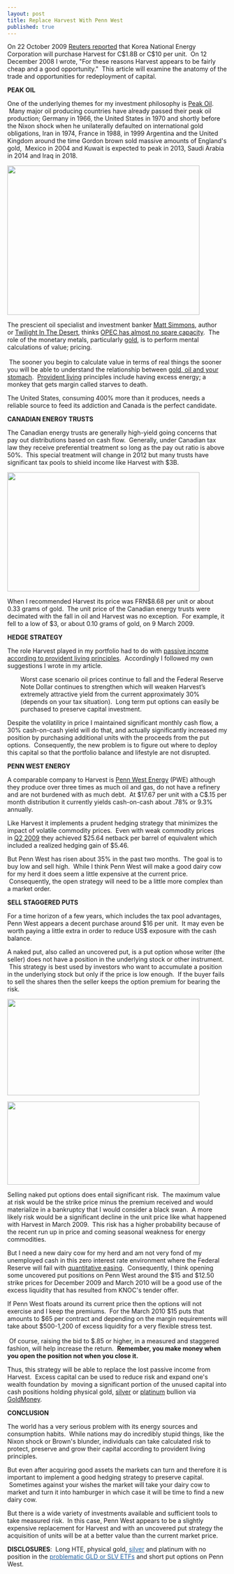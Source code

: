 ```yaml
---
layout: post
title: Replace Harvest With Penn West
published: true
---
```

<p>On 22 October 2009 <a title="harvest tender offer" href="http://www.reuters.com/article/marketsNews/idAFSP45411920091022?rpc=44" target="_blank">Reuters reported</a> that Korea National Energy Corporation will purchase Harvest for C$1.8B or C$10 per unit.  On 12 December 2008 I wrote, "For these reasons Harvest appears to be fairly cheap and a good opportunity."  This article will examine the anatomy of the trade and opportunities for redeployment of capital.</p>
<p><strong>PEAK OIL</strong></p>
<p>One of the underlying themes for my investment philosophy is <a id="aptureLink_nkTWYhsaiC" href="http://www.youtube.com/watch?v=gHKp5vF_VoE">Peak Oil</a>.  Many major oil producing countries have already passed their peak oil production; Germany in 1966, the United States in 1970 and shortly before the Nixon shock when he unilaterally defaulted on international gold obligations, Iran in 1974, France in 1988, in 1999 Argentina and the United Kingdom around the time Gordon brown sold massive amounts of England's gold,  Mexico in 2004 and Kuwait is expected to peak in 2013, Saudi Arabia in 2014 and Iraq in 2018.</p>
<p><img class="aligncenter" title="United States Oil Production" src="{{ site.baseurl }}/images/US-Oil-Production.jpg" alt="" width="440" height="341" /></p>
<p>The prescient oil specialist and investment banker <a id="aptureLink_muR5JmiACG" href="http://www.simmonsco-intl.com/default.asp">Matt Simmons</a>, author or <a title="twilight in the desert" href="http://www.runtogold.com/twilightinthedesertbook" target="_blank">Twilight In The Desert</a>, thinks <a id="aptureLink_27CcbaatJh" href="http://www.youtube.com/watch?v=bANON6KLlGE">OPEC has almost no spare capacity</a>.  The role of the monetary metals, particularly <a title="buy gold" href="http://www.how-to-buy-gold-safely.com/" target="_blank">gold</a>, is to perform mental calculations of value; pricing. <br/><br/> The sooner you begin to calculate value in terms of real things the sooner you will be able to understand the relationship between <a title="gold oil stomach" href="http://www.runtogold.com/2009/07/gold-oil-and-your-stomach/" target="_blank">gold, oil and your stomach</a>.  <a title="provident living" href="http://www.runtogold.com/2009/08/provident-living-principles/" target="_blank">Provident living</a> principles include having excess energy; a monkey that gets margin called starves to death.</p>
<p>The United States, consuming 400% more than it produces, needs a reliable source to feed its addiction and Canada is the perfect candidate.</p>
<p><strong>CANADIAN ENERGY TRUSTS</strong></p>
<p>The Canadian energy trusts are generally high-yield going concerns that pay out distributions based on cash flow.  Generally, under Canadian tax law they receive preferential treatment so long as the pay out ratio is above 50%.  This special treatment will change in 2012 but many trusts have significant tax pools to shield income like Harvest with $3B.</p>
<p><img class="aligncenter" title="Harvest in gold" src="{{ site.baseurl }}/images/HTE-Gold.jpg" alt="" width="440" height="272" /></p>
<p>When I recommended Harvest its price was FRN$8.68 per unit or about 0.33 grams of gold.  The unit price of the Canadian energy trusts were decimated with the fall in oil and Harvest was no exception.  For example, it fell to a low of $3, or about 0.10 grams of gold, on 9 March 2009.</p>
<p><strong>HEDGE STRATEGY</strong></p>
<p>The role Harvest played in my portfolio had to do with <a id="aptureLink_4py4OPh0SW" href="http://www.youtube.com/watch?v=BZxySzP_nYA#t=300">passive income according to provident living principles</a>.  Accordingly I followed my own suggestions I wrote in my article.</p>
<p style="padding-left: 30px;">Worst case scenario oil prices continue to fall and the Federal Reserve Note Dollar continues to strengthen which will weaken Harvest’s extremely attractive yield from the current approximately 30% (depends on your tax situation).  Long term put options can easily be purchased to preserve capital investment.</p>
<p>Despite the volatility in price I maintained significant monthly cash flow, a 30% cash-on-cash yield will do that, and actually significantly increased my position by purchasing additional units with the proceeds from the put options.  Consequently, the new problem is to figure out where to deploy this capital so that the portfolio balance and lifestyle are not disrupted.</p>
<p><strong>PENN WEST ENERGY</strong></p>
<p>A comparable company to Harvest is <a title="penn west energy" href="http://www.pennwest.com/" target="_blank">Penn West Energy</a> (PWE) although they produce over three times as much oil and gas, do not have a refinery and are not burdened with as much debt.  At $17.67 per unit with a C$.15 per month distribution it currently yields cash-on-cash about .78% or 9.3% annually.</p>
<p>Like Harvest it implements a prudent hedging strategy that minimizes the impact of volatile commodity prices.  Even with weak commodity prices in <a id="aptureLink_3q35paq2YS" href="http://www.runtogold.com/images/PWE-Q2-2009.pdf">Q2 2009</a> they achieved $25.64 netback per barrel of equivalent which included a realized hedging gain of $5.46.</p>
<p>But Penn West has risen about 35% in the past two months.  The goal is to buy low and sell high.  While I think Penn West will make a good dairy cow for my herd it does seem a little expensive at the current price.  Consequently, the open strategy will need to be a little more complex than a market order.</p>
<p><strong>SELL STAGGERED PUTS</strong></p>
<p>For a time horizon of a few years, which includes the tax pool advantages, Penn West appears a decent purchase around $16 per unit.  It may even be worth paying a little extra in order to reduce US$ exposure with the cash balance.</p>
<p>A naked put, also called an uncovered put, is a put option whose writer (the seller) does not have a position in the underlying stock or other instrument.  This strategy is best used by investors who want to accumulate a position in the underlying stock but only if the price is low enough.  If the buyer fails to sell the shares then the seller keeps the option premium for bearing the risk.</p>
<p><img class="aligncenter" title="penn west option" src="{{ site.baseurl }}/images/PWE-Option-Dec09.jpg" alt="" width="440" height="220" /></p>
<p><img class="aligncenter" title="Penn West options" src="{{ site.baseurl }}/images/PWE-Option-Mar10.jpg" alt="" width="440" height="190" /></p>
<p>Selling naked put options does entail significant risk.  The maximum value at risk would be the strike price minus the premium received and would materialize in a bankruptcy that I would consider a black swan.  A more likely risk would be a significant decline in the unit price like what happened with Harvest in March 2009.  This risk has a higher probability because of the recent run up in price and coming seasonal weakness for energy commodities.</p>
<p>But I need a new dairy cow for my herd and am not very fond of my unemployed cash in this zero interest rate environment where the Federal Reserve will fail with <a title="quantitative easing" href="http://www.runtogold.com/2008/11/quantitative-easing-and-gold/" target="_blank">quantitative easing</a>.  Consequently, I think opening some uncovered put positions on Penn West around the $15 and $12.50 strike prices for December 2009 and March 2010 will be a good use of the excess liquidity that has resulted from KNOC's tender offer.</p>
<p>If Penn West floats around its current price then the options will not exercise and I keep the premiums.  For the March 2010 $15 puts that amounts to $65 per contract and depending on the margin requirements will take about $500-1,200 of excess liquidity for a very flexible stress test.<br/><br/>  Of course, raising the bid to $.85 or higher, in a measured and staggered fashion, will help increase the return.  <strong>Remember, you make money when you open the position not when you close it.</strong></p>
<p>Thus, this strategy will be able to replace the lost passive income from Harvest.  Excess capital can be used to reduce risk and expand one's wealth foundation by  moving a significant portion of the unused capital into cash positions holding physical gold, <a title="buy silver" href="http://www.how-to-buy-silver-safely.com/" target="_blank">silver</a> or <a title="buy platinum" href="http://www.how-to-buy-platinum-safely.com/" target="_blank">platinum</a> bullion via <a title="goldmoney" href="http://www.runtogold.com/goldmoney" target="_blank">GoldMoney</a>.</p>
<p><strong>CONCLUSION</strong></p>
<p>The world has a very serious problem with its energy sources and consumption habits.  While nations may do incredibly stupid things, like the Nixon shock or Brown's blunder, individuals can take calculated risk to protect, preserve and grow their capital according to provident living principles.</p>
<p>But even after acquiring good assets the markets can turn and therefore it is important to implement a good hedging strategy to preserve capital.  Sometimes against your wishes the market will take your dairy cow to market and turn it into hamburger in which case it will be time to find a new dairy cow.</p>
<p>But there is a wide variety of investments available and sufficient tools to take measured risk.  In this case, Penn West appears to be a slightly expensive replacement for Harvest and with an uncovered put strategy the acquisition of units will be at a better value than the current market price.</p>
<p><strong>DISCLOSURES</strong>:  Long HTE, physical gold, <a style="color: #2361a1; text-decoration: underline; padding: 0px; margin: 0px;" title="silver" href="http://www.silver-investor.com/" target="_blank">silver</a> and platinum with no position in the <a style="color: #2361a1; text-decoration: underline; padding: 0px; margin: 0px;" title="gld etf" href="http://www.runtogold.com/2008/12/a-problem-with-gld-and-slv-etfs/" target="_blank">problematic GLD or SLV ETFs</a> and short put options on Penn West.</p>
